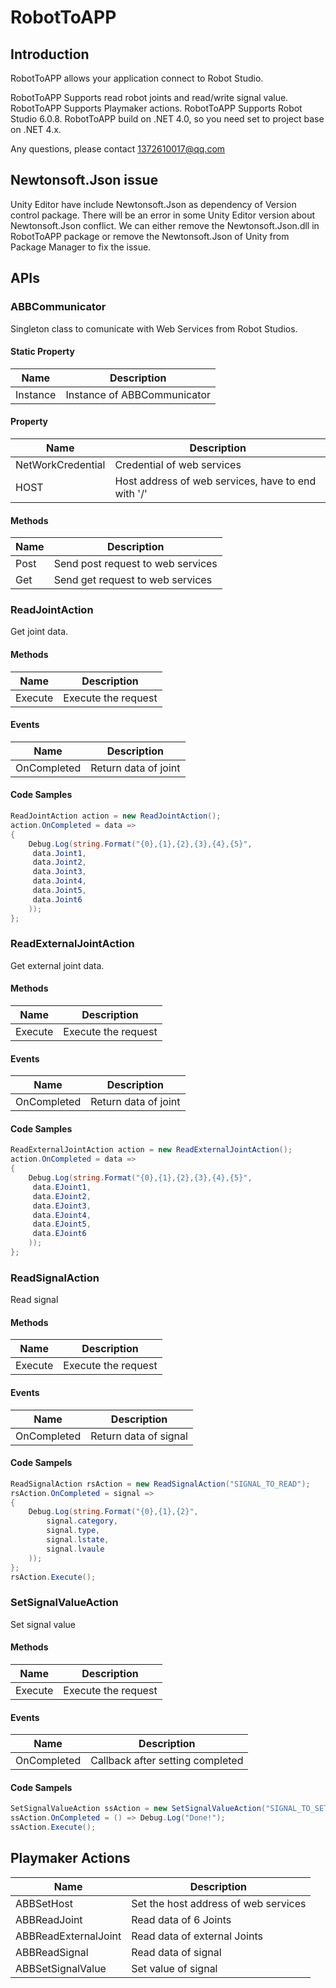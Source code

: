 # RobotToAPP

## Introduction

RobotToAPP allows your application connect to Robot Studio. 

RobotToAPP Supports read robot joints and read/write signal value.
RobotToAPP Supports Playmaker actions.
RobotToAPP Supports Robot Studio 6.0.8.
RobotToAPP build on .NET 4.0, so you need set to project base on .NET 4.x.

Any questions, please contact 1372610017@qq.com

## Newtonsoft.Json issue

Unity Editor have include Newtonsoft.Json as dependency of Version control package. There will be an error in some Unity Editor version about Newtonsoft.Json conflict. We can either remove the Newtonsoft.Json.dll in RobotToAPP package or remove the Newtonsoft.Json of Unity from Package Manager to fix the issue.

## APIs

### ABBCommunicator

Singleton class to comunicate with Web Services from Robot Studios.

#### Static Property

Name | Description
-- | --
Instance | Instance of ABBCommunicator

#### Property

Name | Description
-- | --
NetWorkCredential | Credential of web services
HOST | Host address of web services, have to end with '/'

#### Methods

Name | Description
-- | --
Post | Send post request to web services
Get | Send get request to web services


### ReadJointAction

Get joint data.

#### Methods

Name | Description
-- | --
Execute | Execute the request

#### Events

Name | Description
-- | --
OnCompleted | Return data of joint

#### Code Samples

```csharp
ReadJointAction action = new ReadJointAction();
action.OnCompleted = data =>
{
    Debug.Log(string.Format("{0},{1},{2},{3},{4},{5}",
     data.Joint1, 
     data.Joint2, 
     data.Joint3, 
     data.Joint4, 
     data.Joint5, 
     data.Joint6
    ));
};
```

### ReadExternalJointAction

Get external joint data.

#### Methods

Name | Description
-- | --
Execute | Execute the request

#### Events

Name | Description
-- | --
OnCompleted | Return data of joint

#### Code Samples

```csharp
ReadExternalJointAction action = new ReadExternalJointAction();
action.OnCompleted = data =>
{
    Debug.Log(string.Format("{0},{1},{2},{3},{4},{5}",
     data.EJoint1, 
     data.EJoint2, 
     data.EJoint3, 
     data.EJoint4, 
     data.EJoint5, 
     data.EJoint6
    ));
};
```

### ReadSignalAction

Read signal

#### Methods

Name | Description
-- | --
Execute | Execute the request

#### Events

Name | Description
-- | --
OnCompleted | Return data of signal

#### Code Sampels

```csharp
ReadSignalAction rsAction = new ReadSignalAction("SIGNAL_TO_READ");
rsAction.OnCompleted = signal =>
{
    Debug.Log(string.Format("{0},{1},{2}", 
        signal.category, 
        signal.type, 
        signal.lstate, 
        signal.lvaule
    ));
};
rsAction.Execute();
```

### SetSignalValueAction

Set signal value

#### Methods

Name | Description
-- | --
Execute | Execute the request

#### Events

Name | Description
-- | --
OnCompleted | Callback after setting completed

#### Code Sampels

```csharp
SetSignalValueAction ssAction = new SetSignalValueAction("SIGNAL_TO_SET", "VALUE_OF_SIGNAL");
ssAction.OnCompleted = () => Debug.Log("Done!");
ssAction.Execute();
```


## Playmaker Actions

Name | Description
-- | --
ABBSetHost | Set the host address of web services
ABBReadJoint | Read data of 6 Joints
ABBReadExternalJoint | Read data of external Joints
ABBReadSignal | Read data of signal
ABBSetSignalValue | Set value of signal